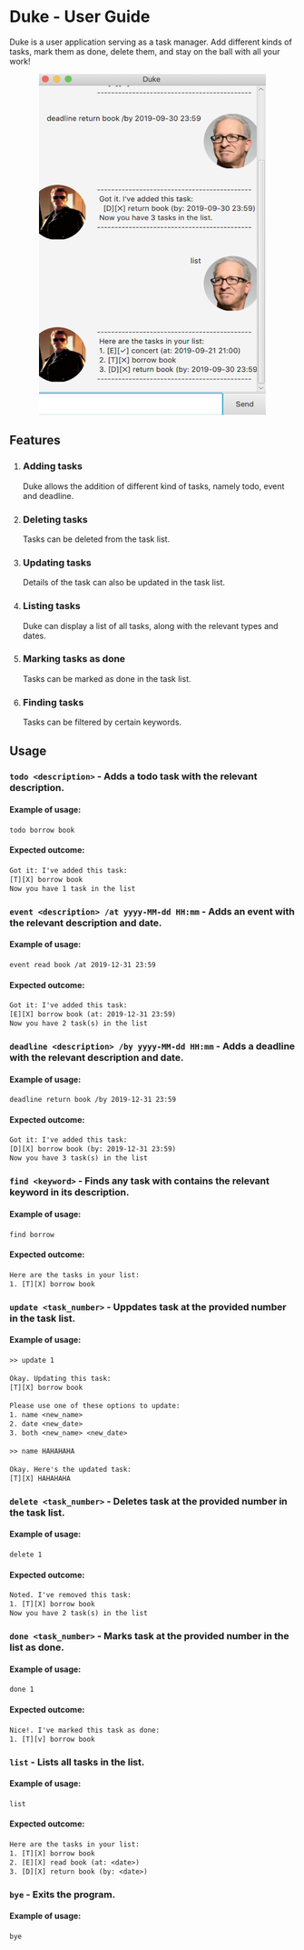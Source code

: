 # Duke - User Guide

Duke is a user application serving as a task manager. Add different kinds of tasks, mark them as done, delete them, and stay on the ball with all your work!

<div style="text-align: center">
    <img src="Ui.png" alt="App Screneshot" height="600px" width="400px" />
</div>

## Features 

1. ### Adding tasks 
    Duke allows the addition of different kind of tasks, namely todo, event and deadline.

2. ### Deleting tasks
    Tasks can be deleted from the task list.

3. ### Updating tasks
    Details of the task can also be updated in the task list.

4. ### Listing tasks
    Duke can display a list of all tasks, along with the relevant types and dates.

5. ### Marking tasks as done
    Tasks can be marked as done in the task list.

6. ### Finding tasks
    Tasks can be filtered by certain keywords.

## Usage

### `todo <description>` - Adds a todo task with the relevant description.

#### Example of usage: 

    todo borrow book

#### Expected outcome:

    Got it: I've added this task: 
    [T][X] borrow book 
    Now you have 1 task in the list 

### `event <description> /at yyyy-MM-dd HH:mm` - Adds an event with the relevant description and date.

#### Example of usage: 

    event read book /at 2019-12-31 23:59

#### Expected outcome:

    Got it: I've added this task:
    [E][X] borrow book (at: 2019-12-31 23:59)
    Now you have 2 task(s) in the list

### `deadline <description> /by yyyy-MM-dd HH:mm` - Adds a deadline with the relevant description and date.

#### Example of usage: 

    deadline return book /by 2019-12-31 23:59

#### Expected outcome:

    Got it: I've added this task:
    [D][X] borrow book (by: 2019-12-31 23:59)
    Now you have 3 task(s) in the list

### `find <keyword>` - Finds any task with contains the relevant keyword in its description.

#### Example of usage:

    find borrow

#### Expected outcome:

    Here are the tasks in your list:
    1. [T][X] borrow book

### `update <task_number>` - Uppdates task at the provided number in the task list.

#### Example of usage:

    >> update 1

    Okay. Updating this task:
    [T][X] borrow book

    Please use one of these options to update:
    1. name <new_name>
    2. date <new_date>
    3. both <new_name> <new_date>

    >> name HAHAHAHA

    Okay. Here's the updated task:
    [T][X] HAHAHAHA

### `delete <task_number>` - Deletes task at the provided number in the task list.

#### Example of usage:

    delete 1

#### Expected outcome:

    Noted. I've removed this task:
    1. [T][X] borrow book
    Now you have 2 task(s) in the list

### `done <task_number>` - Marks task at the provided number in the list as done.

#### Example of usage:

    done 1

#### Expected outcome:

    Nice!. I've marked this task as done:
    1. [T][v] borrow book

### `list` - Lists all tasks in the list.

#### Example of usage:

    list

#### Expected outcome:

    Here are the tasks in your list:
    1. [T][X] borrow book
    2. [E][X] read book (at: <date>)
    3. [D][X] return book (by: <date>)

### `bye` - Exits the program.

#### Example of usage:

    bye

